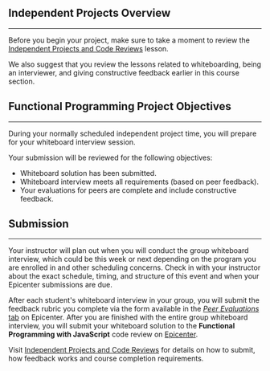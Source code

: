 ## Independent Projects Overview
---

Before you begin your project, make sure to take a moment to review the [Independent Projects and Code Reviews](/pre-work/getting-started-at-epicodus/independent-projects-and-code-reviews) lesson.

We also suggest that you review the lessons related to whiteboarding, being an interviewer, and giving constructive feedback earlier in this course section.

## Functional Programming Project Objectives
---

During your normally scheduled independent project time, you will prepare for your whiteboard interview session.

Your submission will be reviewed for the following objectives:

* Whiteboard solution has been submitted.
* Whiteboard interview meets all requirements (based on peer feedback).
* Your evaluations for peers are complete and include constructive feedback.

## Submission
---

Your instructor will plan out when you will conduct the group whiteboard interview, which could be this week or next depending on the program you are enrolled in and other scheduling concerns. Check in with your instructor about the exact schedule, timing, and structure of this event and when your Epicenter submissions are due.

After each student's whiteboard interview in your group, you will submit the feedback rubric you complete via the form available in the [_Peer Evaluations_ tab](https://epicenter.epicodus.com/peer_evaluations/new) on Epicenter. After you are finished with the entire group whiteboard interview, you will submit your whiteboard solution to the **Functional Programming with JavaScript** code review on [Epicenter](https://epicenter.epicodus.com/). 

Visit [Independent Projects and Code Reviews](/pre-work/getting-started-at-epicodus/independent-projects-and-code-reviews) for details on how to submit, how feedback works and course completion requirements.